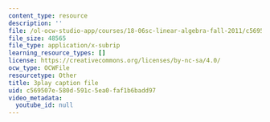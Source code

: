 ```yaml
---
content_type: resource
description: ''
file: /ol-ocw-studio-app/courses/18-06sc-linear-algebra-fall-2011/c569507e580d591c5ea0faf1b6badd97_MsIvs_6vC38.srt
file_size: 48565
file_type: application/x-subrip
learning_resource_types: []
license: https://creativecommons.org/licenses/by-nc-sa/4.0/
ocw_type: OCWFile
resourcetype: Other
title: 3play caption file
uid: c569507e-580d-591c-5ea0-faf1b6badd97
video_metadata:
  youtube_id: null
---
```


